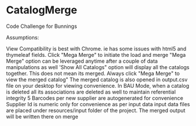 # CatalogMerge
Code Challenge for Bunnings


Assumptions:

View Compatibility is best with Chrome. ie has some issues with html5 and thymeleaf fields.
Click "Mega Merge" to initiate the load and merge
"Mega Merge" option can be leveraged anytime after a couple of data manipulations as well
'Show All Catalogs" option will display all the catalogs together. This does not mean its merged. Always click "Mega Merge" to view the merged catalog"
The merged catalog is also opened in output.csv file on your desktop for viewing convenience.
In BAU Mode, when a catalog is deleted all its associations are deleted as well to maintain referential integrity
5 Barcodes per new supplier are autogenerated for convenience
Supplier Id is numeric only for convenience as per input data
input data files are placed under resources/input folder of the project. The merged output will be written there on merge
